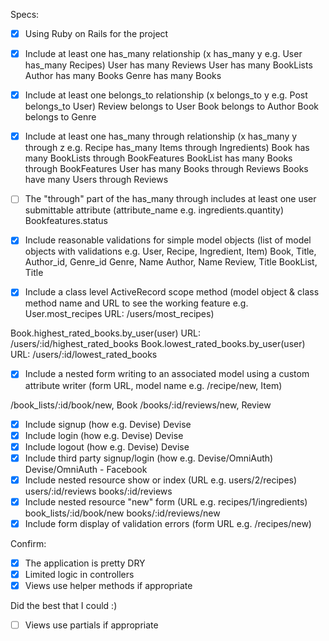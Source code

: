 Specs:
- [x] Using Ruby on Rails for the project
- [x] Include at least one has_many relationship (x has_many y e.g. User has_many Recipes)
User has many Reviews
User has many BookLists
Author has many Books
Genre has many Books
- [X] Include at least one belongs_to relationship (x belongs_to y e.g. Post belongs_to User)
Review belongs to User
Book belongs to Author
Book belongs to Genre
- [X] Include at least one has_many through relationship (x has_many y through z e.g. Recipe has_many Items through Ingredients)
Book has many BookLists through BookFeatures
BookList has many Books through BookFeatures
User has many Books through Reviews
Books have many Users through Reviews

- [ ] The "through" part of the has_many through includes at least one user submittable attribute (attribute_name e.g. ingredients.quantity)
Bookfeatures.status

- [X] Include reasonable validations for simple model objects (list of model objects with validations e.g. User, Recipe, Ingredient, Item)
Book, Title, Author_id, Genre_id
Genre, Name
Author, Name
Review, Title
BookList, Title

- [X] Include a class level ActiveRecord scope method (model object & class method name and URL to see the working feature e.g. User.most_recipes URL: /users/most_recipes)

Book.highest_rated_books.by_user(user) URL: /users/:id/highest_rated_books
Book.lowest_rated_books.by_user(user) URL: /users/:id/lowest_rated_books

- [X] Include a nested form writing to an associated model using a custom attribute writer (form URL, model name e.g. /recipe/new, Item)

/book_lists/:id/book/new, Book
/books/:id/reviews/new, Review

- [X] Include signup (how e.g. Devise)
Devise
- [X] Include login (how e.g. Devise)
Devise
- [X] Include logout (how e.g. Devise)
Devise
- [X] Include third party signup/login (how e.g. Devise/OmniAuth)
Devise/OmniAuth - Facebook
- [X] Include nested resource show or index (URL e.g. users/2/recipes)
users/:id/reviews
books/:id/reviews
- [X] Include nested resource "new" form (URL e.g. recipes/1/ingredients)
book_lists/:id/book/new
books/:id/reviews/new
- [X] Include form display of validation errors (form URL e.g. /recipes/new)

Confirm:
- [X] The application is pretty DRY
- [X] Limited logic in controllers
- [X] Views use helper methods if appropriate

Did the best that I could :)
- [ ] Views use partials if appropriate
